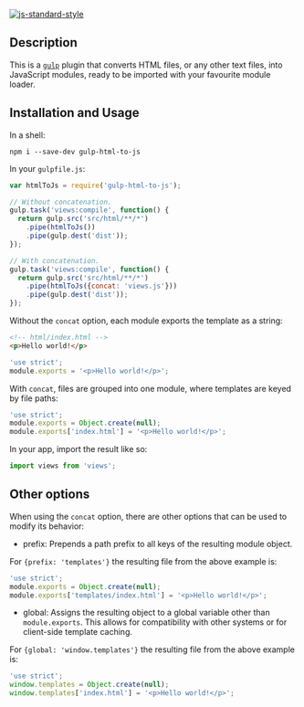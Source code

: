 [![js-standard-style](https://img.shields.io/badge/code%20style-standard-brightgreen.svg?style=flat)](http://standardjs.com)

## Description

This is a [`gulp`](http://gulpjs.com) plugin that converts HTML files, or any
other text files, into JavaScript modules, ready to be imported with your
favourite module loader.

## Installation and Usage

In a shell:

```shell
npm i --save-dev gulp-html-to-js
```

In your `gulpfile.js`:

```javascript
var htmlToJs = require('gulp-html-to-js');

// Without concatenation.
gulp.task('views:compile', function() {
  return gulp.src('src/html/**/*')
    .pipe(htmlToJs())
    .pipe(gulp.dest('dist'));
});

// With concatenation.
gulp.task('views:compile', function() {
  return gulp.src('src/html/**/*')
    .pipe(htmlToJs({concat: 'views.js'}))
    .pipe(gulp.dest('dist'));
});
```

Without the `concat` option, each module exports the template as a string:

```html
<!-- html/index.html -->
<p>Hello world!</p>
```

```javascript
'use strict';
module.exports = '<p>Hello world!</p>';
```

With `concat`, files are grouped into one module, where templates are keyed
by file paths:

```javascript
'use strict';
module.exports = Object.create(null);
module.exports['index.html'] = '<p>Hello world!</p>';
```

In your app, import the result like so:

```typescript
import views from 'views';
```

## Other options

When using the `concat` option, there are other options that can be used to
modify its behavior:

* prefix: Prepends a path prefix to all keys of the resulting module object.

For `{prefix: 'templates'}` the resulting file from the above example is:

```javascript
'use strict';
module.exports = Object.create(null);
module.exports['templates/index.html'] = '<p>Hello world!</p>';
```

* global: Assigns the resulting object to a global variable other than
  `module.exports`. This allows for compatibility with other systems or for
  client-side template caching.

For `{global: 'window.templates'}` the resulting file from the above example is:

```javascript
'use strict';
window.templates = Object.create(null);
window.templates['index.html'] = '<p>Hello world!</p>';
```
